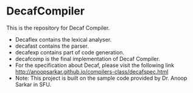 # DecafCompiler
This is the repository for Decaf Compiler.
* Decaflex contains the lexical analyser.
* decafast contains the parser.
* decafexp contains part of code generation.
* decafcomp is the final implementation of Decaf Compiler.
* For the specification about Decaf, please visit the following link http://anoopsarkar.github.io/compilers-class/decafspec.html
* Note: This project is built on the sample code provided by Dr. Anoop Sarkar in SFU. 
